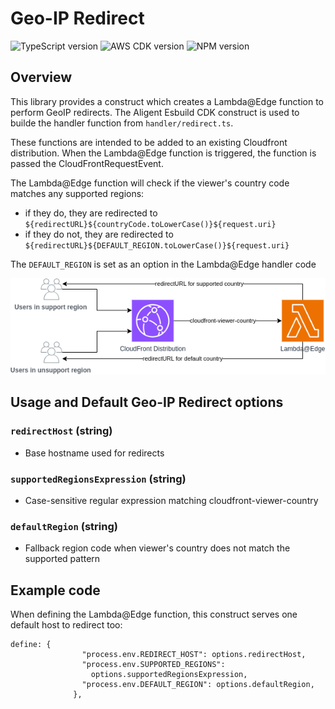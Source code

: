 # Geo-IP Redirect 

![TypeScript version](https://img.shields.io/github/package-json/dependency-version/aligent/cdk-constructs/dev/typescript?filename=packages/geoip-redirect/package.json&color=red) ![AWS CDK version](https://img.shields.io/github/package-json/dependency-version/aligent/cdk-constructs/dev/aws-cdk?filename=packages/geoip-redirect/package.json) ![NPM version](https://img.shields.io/npm/v/%40aligent%2Fcdk-geoip-redirect?color=green)

## Overview

This library provides a construct which creates a Lambda@Edge function to perform GeoIP redirects. The Aligent Esbuild CDK construct is used to builde the handler function from `handler/redirect.ts`.

These functions are intended to be added to an existing Cloudfront distribution. When the Lambda@Edge function is triggered, the function is passed the CloudFrontRequestEvent.

The Lambda@Edge function will check if the viewer's country code matches any supported regions:
- if they do, they are redirected to `${redirectURL}${countryCode.toLowerCase()}${request.uri}`
- if they do not, they are redirected to `${redirectURL}${DEFAULT_REGION.toLowerCase()}${request.uri}`

The `DEFAULT_REGION` is set as an option in the Lambda@Edge handler code


![geoip lambda@edge diagram](docs/geoip-redirect.drawio.png)

## Usage and Default Geo-IP Redirect options
### `redirectHost` (string)
- Base hostname used for redirects

### `supportedRegionsExpression` (string)
- Case-sensitive regular expression matching cloudfront-viewer-country

### `defaultRegion` (string)
- Fallback region code when viewer's country does not match the supported pattern

## Example code
When defining the Lambda@Edge function, this construct serves one default host to redirect too:
```
define: {
                "process.env.REDIRECT_HOST": options.redirectHost,
                "process.env.SUPPORTED_REGIONS":
                  options.supportedRegionsExpression,
                "process.env.DEFAULT_REGION": options.defaultRegion,
              },
```

